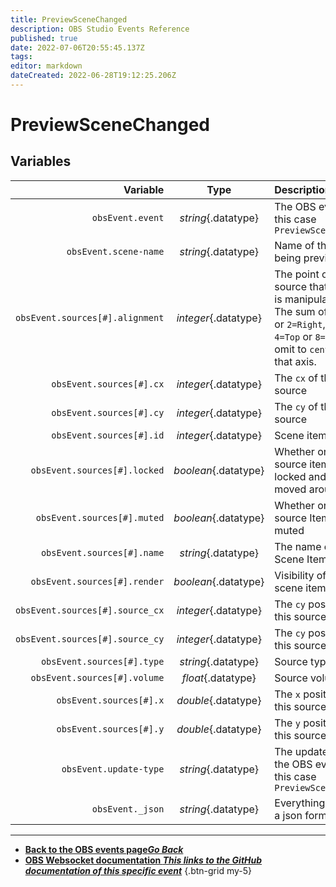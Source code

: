 ```yaml
---
title: PreviewSceneChanged
description: OBS Studio Events Reference
published: true
date: 2022-07-06T20:55:45.137Z
tags:
editor: markdown
dateCreated: 2022-06-28T19:12:25.206Z
---
```


# PreviewSceneChanged

## Variables

| Variable | Type | Description |
|---------:|:----:|:------------|
| `obsEvent.event` | *string*{.datatype} | The OBS event in this case `PreviewSceneChanged`
| `obsEvent.scene-name` | *string*{.datatype} | Name of the scene being previewed
| `obsEvent.sources[#].alignment` | *integer*{.datatype} | 	The point on the source that the item is manipulated from. The sum of `1=Left` or `2=Right`, and `4=Top` or `8=Bottom`, or omit to `center` on that axis.
| `obsEvent.sources[#].cx` | *integer*{.datatype} | The `cx` of this source
| `obsEvent.sources[#].cy` | *integer*{.datatype} | The `cy` of this source
| `obsEvent.sources[#].id` | *integer*{.datatype} | Scene item ID
| `obsEvent.sources[#].locked` | *boolean*{.datatype} | Whether or not this source item is locked and can't be moved around
| `obsEvent.sources[#].muted` | *boolean*{.datatype} | Whether or not this source Item is muted
| `obsEvent.sources[#].name` | *string*{.datatype} | The name of this Scene Item
| `obsEvent.sources[#].render` | *boolean*{.datatype} | Visibility of the scene item
| `obsEvent.sources[#].source_cx` | *integer*{.datatype} | The `cy` position of this source
| `obsEvent.sources[#].source_cy` |	*integer*{.datatype} | The `cy` position of this source
| `obsEvent.sources[#].type` | *string*{.datatype} | Source type
| `obsEvent.sources[#].volume` | *float*{.datatype} | Source volume
| `obsEvent.sources[#].x` | *double*{.datatype} | The `x` position of this source
| `obsEvent.sources[#].y` | *double*{.datatype} | The `y` position of this source
| `obsEvent.update-type` | *string*{.datatype} | The update type of the OBS event in this case `PreviewSceneChanged`
| `obsEvent._json` | *string*{.datatype} | Everything above in a json format

---

- [<i class="mdi mdi-chevron-left"></i>**Back to the OBS events page*Go Back***](/en/Broadcasters/OBS/Events)
- [<i class="mdi mdi-github"></i> **OBS Websocket documentation *This links to the GitHub documentation of this specific event***](https://github.com/obsproject/obs-websocket/blob/4.x-current/docs/generated/protocol.md#previewscenechanged)
{.btn-grid my-5}
